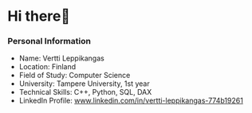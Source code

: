 # Hi there👋 

### Personal Information
- Name: Vertti Leppikangas
- Location: Finland
- Field of Study: Computer Science
- University: Tampere University, 1st year
- Technical Skills: C++, Python, SQL, DAX
- LinkedIn Profile: www.linkedin.com/in/vertti-leppikangas-774b19261

